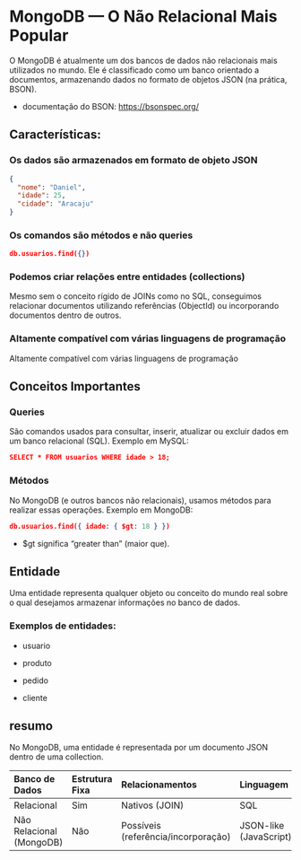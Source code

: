 # MongoDB — O Não Relacional Mais Popular

O MongoDB é atualmente um dos bancos de dados não relacionais mais utilizados no mundo. Ele é classificado como um banco orientado a documentos, armazenando dados no formato de objetos JSON (na prática, BSON).

- documentação do BSON: https://bsonspec.org/

## Características:

### Os dados são armazenados em formato de objeto JSON

```json
{
  "nome": "Daniel",
  "idade": 25,
  "cidade": "Aracaju"
}
```

### Os comandos são métodos e não queries

```json
db.usuarios.find({})
```

### Podemos criar relações entre entidades (collections)

Mesmo sem o conceito rígido de JOINs como no SQL, conseguimos relacionar documentos utilizando referências (ObjectId) ou incorporando documentos dentro de outros.

### Altamente compatível com várias linguagens de programação

Altamente compatível com várias linguagens de programação

## Conceitos Importantes

### Queries

São comandos usados para consultar, inserir, atualizar ou excluir dados em um banco relacional (SQL).
Exemplo em MySQL:

```json
SELECT * FROM usuarios WHERE idade > 18;
```

### Métodos

No MongoDB (e outros bancos não relacionais), usamos métodos para realizar essas operações.
Exemplo em MongoDB:

```json
db.usuarios.find({ idade: { $gt: 18 } })
```

- $gt significa “greater than” (maior que).

## Entidade

Uma entidade representa qualquer objeto ou conceito do mundo real sobre o qual desejamos armazenar informações no banco de dados.

### Exemplos de entidades:

- usuario

- produto

- pedido

- cliente

## resumo

No MongoDB, uma entidade é representada por um documento JSON dentro de uma collection.

| Banco de Dados           | Estrutura Fixa | Relacionamentos                     | Linguagem              | Comandos |
| :----------------------- | :------------- | :---------------------------------- | :--------------------- | :------- |
| Relacional               | Sim            | Nativos (JOIN)                      | SQL                    | Queries  |
| Não Relacional (MongoDB) | Não            | Possíveis (referência/incorporação) | JSON-like (JavaScript) | Métodos  |
